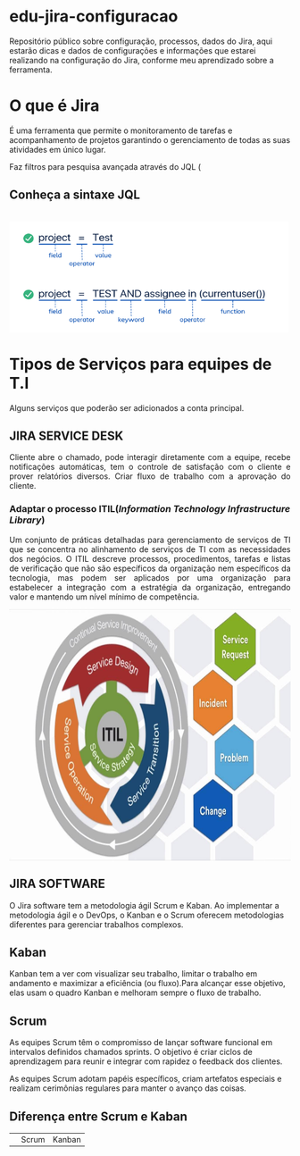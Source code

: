 <!-- Configuração do git README.md no site: https://docs.github.com/pt/get-started/writing-on-github/getting-started-with-writing-and-formatting-on-github/basic-writing-and-formatting-syntax-->

# edu-jira-configuracao
Repositório público sobre configuração, processos, dados do Jira, aqui estarão dicas e dados de configurações e
informações que estarei realizando na configuração do Jira, conforme meu aprendizado sobre a ferramenta.

<p>
<h1> O que é Jira</h1>
É uma ferramenta que permite o monitoramento de tarefas e acompanhamento de projetos garantindo o gerenciamento de todas
as suas atividades em único lugar.
</p>
<p>
    Faz filtros para pesquisa avançada através do JQL (
<h2> Conheça a sintaxe JQL</h2>
</div>
<div style="display: inline_block"><br>
    <img align="center" alt="Rafa-Ts" height="200" width="500"
        src="https://github.com/Marilainny/edu-jira-configuracao/blob/main/imagem/sintaxe-JQL.png">
</div>
</p>
<p align="justify">
<h1>Tipos de Serviços para equipes de T.I</h1>
Alguns serviços que poderão ser adicionados a conta principal.
</p>
<h2>JIRA SERVICE DESK</h2>
<p align="justify">
    Cliente abre o chamado, pode interagir diretamente com a equipe, recebe notificações automáticas, tem o controle de
    satisfação com o cliente e prover relatórios diversos. Criar fluxo de trabalho com a aprovação do cliente.
</p>
<h3>Adaptar o processo ITIL(<i>Information Technology Infrastructure Library</i>)</h3>
<p align="justify">
    Um conjunto de práticas detalhadas para gerenciamento de serviços de TI que se concentra no alinhamento de serviços
    de TI com as necessidades dos negócios. O ITIL descreve processos, procedimentos, tarefas e listas de verificação
    que não são específicos da organização nem específicos da tecnologia, mas podem ser aplicados por uma organização
    para estabelecer a integração com a estratégia da organização, entregando valor e mantendo um nível mínimo de
    competência.
</p>
<img align="center" alt="Rafa-Ts" height="450" width="900" src="https://github.com/Marilainny/edu-jira-configuracao/blob/main/imagem/ITIL-Processes.jpg">
</p>
<h2>JIRA SOFTWARE</h2>
<P>O Jira software tem a metodologia ágil Scrum e Kaban. Ao implementar a metodologia ágil e o DevOps, o Kanban e o Scrum oferecem metodologias diferentes para gerenciar trabalhos complexos.</P>
<h2>Kaban</h2>
<p>Kanban tem a ver com visualizar seu trabalho, limitar o trabalho em andamento e maximizar a eficiência (ou fluxo).Para alcançar esse objetivo, elas usam o quadro Kanban e melhoram sempre o fluxo de trabalho.</p>
<h2>Scrum</h2>
<p>As equipes Scrum têm o compromisso de lançar software funcional em intervalos definidos chamados sprints. O objetivo é criar ciclos de aprendizagem para reunir e integrar com rapidez o feedback dos clientes.</p>
<p>As equipes Scrum adotam papéis específicos, criam artefatos especiais e realizam cerimônias regulares para manter o avanço das coisas.</p>
<h2>Diferença entre Scrum e Kaban</h2>
<table>
    <tr>
      <td></td>
      <td>Scrum</td>
      <td>Kanban</td>
    </tr>
    <tr></tr>
</table>